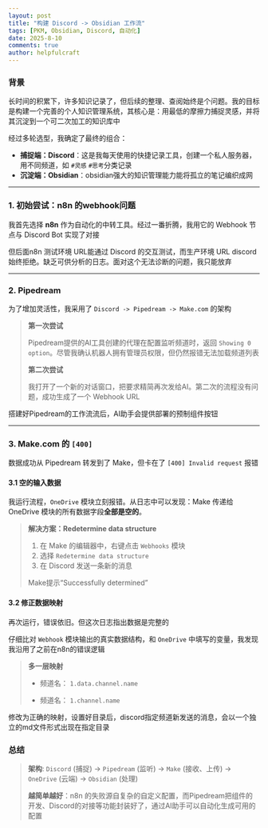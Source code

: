 ```yaml
---
layout: post
title: "构建 Discord -> Obsidian 工作流"
tags: [PKM, Obsidian, Discord, 自动化]
date: 2025-8-10
comments: true
author: helpfulcraft
---
```


### 背景

长时间的积累下，许多知识记录了，但后续的整理、查阅始终是个问题。我的目标是构建一个完善的个人知识管理系统，其核心是：用最低的摩擦力捕捉灵感，并将其沉淀到一个可二次加工的知识库中

经过多轮选型，我确定了最终的组合：
*   **捕捉端：Discord**：这是我每天使用的快捷记录工具，创建一个私人服务器，用不同频道，如 `#灵感` `#思考`分类记录
*   **沉淀端：Obsidian**：obsidian强大的知识管理能力能将孤立的笔记编织成网

---

### 1. 初始尝试：n8n 的webhook问题

我首先选择 **n8n** 作为自动化的中转工具。经过一番折腾，我用它的 Webhook 节点与 Discord Bot 实现了对接

但后面n8n 测试环境 URL能通过 Discord 的交互测试，而生产环境 URL discord始终拒绝。缺乏可供分析的日志。面对这个无法诊断的问题，我只能放弃

---

### 2. Pipedream

为了增加灵活性，我采用了 `Discord -> Pipedream -> Make.com` 的架构

> **第一次尝试**
>
> Pipedream提供的AI工具创建的代理在配置监听频道时，返回 `Showing 0 option`。尽管我确认机器人拥有管理员权限，但仍然报错无法加载频道列表
> 
> **第二次尝试**
>
> 我打开了一个新的对话窗口，把要求精简再次发给AI。第二次的流程没有问题，成功生成了一个 Webhook URL

搭建好Pipedream的工作流流后，AI助手会提供部署的预制组件按钮

---

### 3.  Make.com 的 `[400]` 

数据成功从 Pipedream 转发到了 Make，但卡在了 `[400] Invalid request` 报错

#### 3.1 空的输入数据

我运行流程，`OneDrive` 模块立刻报错。从日志中可以发现：Make 传递给 OneDrive 模块的所有数据字段**全部是空的**。

> **解决方案：Redetermine data structure**
>
> 1.  在 Make 的编辑器中，右键点击 `Webhooks` 模块
> 2.  选择 `Redetermine data structure` 
> 3.  在 Discord 发送一条新的消息
>
> Make提示“Successfully determined”

#### 3.2 修正数据映射

再次运行，错误依旧。但这次日志指出数据是完整的

仔细比对 `Webhook` 模块输出的真实数据结构，和 `OneDrive` 中填写的变量，我发现我沿用了之前在n8n的错误逻辑

> **多一层映射**
>
> *  频道名： `1.data.channel.name`
> 
> *  频道名： `1.channel.name`
>

修改为正确的映射，设置好目录后，discord指定频道新发送的消息，会以一个独立的md文件形式出现在指定目录

### 总结

> **架构**:
> `Discord` (捕捉) -> `Pipedream` (监听) -> `Make` (接收、上传) -> `OneDrive` (云端) -> `Obsidian` (处理)
>
> **越简单越好**：n8n 的失败源自复杂的自定义配置，而Pipedream把组件的开发、Discord的对接等功能封装好了，通过AI助手可以自动化生成可用的配置
